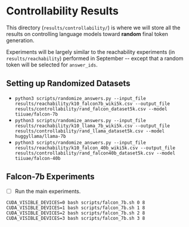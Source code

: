 # Controllability Results 

This directory (`results/controllability/`) is where we will store all the results on controlling language models toward **random** final token generation. 

Experiments will be largely similar to the reachability experiments (in `results/reachability`) performed in September -- except that a random token will be selected for `answer_ids`. 


## Setting up Randomized Datasets
  - `python3 scripts/randomize_answers.py --input_file results/reachability/k10_falcon7b_wiki5k.csv --output_file results/controllability/rand_falcon_dataset5k.csv --model tiiuae/falcon-7b`
  - `python3 scripts/randomize_answers.py --input_file results/reachability/k10_llama_7b_wiki5k.csv --output_file results/controllability/rand_llama_dataset5k.csv --model huggyllama/llama-7b`
  - `python3 scripts/randomize_answers.py --input_file results/reachability/k10_falcon_40b_wiki5k.csv --output_file results/controllability/rand_falcon40b_dataset5k.csv --model tiiuae/falcon-40b`


## Falcon-7b Experiments
 - [ ] Run the main experiments.
```
CUDA_VISIBLE_DEVICES=0 bash scripts/falcon_7b.sh 0 8
CUDA_VISIBLE_DEVICES=1 bash scripts/falcon_7b.sh 1 8
CUDA_VISIBLE_DEVICES=2 bash scripts/falcon_7b.sh 2 8
CUDA_VISIBLE_DEVICES=3 bash scripts/falcon_7b.sh 3 8
```